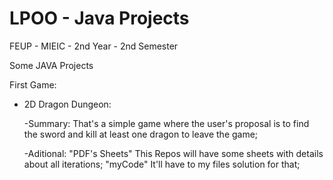 LPOO - Java Projects
====================

FEUP - MIEIC - 2nd Year - 2nd Semester

Some JAVA Projects

First Game:
  - 2D Dragon Dungeon:
  
      -Summary:
        That's a simple game where the user's proposal is to find the sword and kill at least one dragon to leave the             game;

      -Aditional:
        "PDF's Sheets"
            This Repos will have some sheets with details about all iterations;
        "myCode"
            It'll have to my files solution for that;
